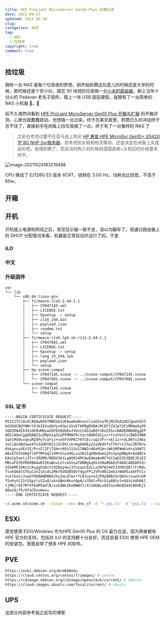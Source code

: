 ```yaml
---
title: HPE ProLiant MicroServer Gen10 Plus 折腾记录
date: 2021-09-27
updated: 2021-09-30
slug:
categories: 技术
tag:
  - NAS
  - 垃圾佬
copyright: true
comment: true
---
```


## 捡垃圾

拥有一台 NAS 是每个垃圾佬的梦想，刚开始折腾这玩意儿的时候还是大学的时候，那时候还是个穷小伙，就花 50 块钱捡垃圾搞一台[小米的路由器](https://www.mi.com/miwifilite)，刷上当年十分火的 Padavan 老毛子固件，插上一块 USB 固态硬盘，就拥有了一台简单的 NAS 小机器 🤣。🥰

前不久偶然间看到 [HPE ProLiant MicroServer Gen10 Plus 开箱与扩展](https://www.chiphell.com/thread-2246322-1-1.html) 的开箱评测，心里也就蠢蠢欲动，也想搞一台过来。终于在某天夜里，积攒已久的冲动终于忍不住了，直接剁手在闲鱼上捡垃圾搞了一台。终于有了一台像样的 NAS 了

> 之前也考虑过要不在亚马逊上购买 [HP 惠普 HPE MicroSvr Gen10+ G5420 1P 8G NHP Svr服务器](https://www.amazon.cn/gp/product/B084PZPHTH)，但考虑到关税和物流等待，还是决定在闲鱼上买成品的吧，省得折腾了，而且当时购入的价格和德国直邮+关税后的价格基本持平。

![image-20211024183219488](https://p.k8s.li/2021-07-17-hpe-gen10-plus-01.png)

CPU 换成了 E2126G ES 版本 6C6T，锁频在 3.0G Hz，功耗也比较低，不高于 65w。

## 开箱

## 开机

开机插上电源和网线之后，发现显示器一致不良，误以为翻车了。但通过路由器上的 DHCP 分配情况来看，机器是正常启动并运行了的。于是

### iLO

### 中文

### 升级固件

```bash
usr
└── lib
    └── x86_64-linux-gnu
        ├── firmware-ilo5-2.44-1.1
        │   ├── CP047145.xml
        │   ├── LICENSE.txt
        │   ├── hpsetup -> setup
        │   ├── ilo5_244.bin
        │   ├── payload.json
        │   ├── readme.txt
        │   └── setup
        ├── firmware-ilo5-lpk-zh-ri11-2.44-1.1
        │   ├── CP047681.xml
        │   ├── LICENSE.txt
        │   ├── hpsetup -> setup
        │   ├── lang_zh_244.lpk
        │   ├── payload.json
        │   └── setup
        ├── hp-scexe-compat
        │   ├── CP047145.scexe -> ../scexe-compat/CP047145.scexe
        │   └── CP047681.scexe -> ../scexe-compat/CP047681.scexe
        └── scexe-compat
            ├── CP047145.scexe
            └── CP047681.scexe
```

### SSL 证书

```bash
-----BEGIN CERTIFICATE REQUEST-----
MIIC2TCCAcECAQAwbDETMBEGA1UEAwwKaWxvLnlvaS5saTEjMCEGA1UECgwaSGV3
bGV0dCBQYWNrYXJkIEVudGVycHJpc2UxETAPBgNVBAcMCEFtZXJpY2FzMRAwDgYD
VQQIDAdIb3VzdG9uMQswCQYDVQQGEwJVUzCCASIwDQYJKoZIhvcNAQEBBQADggEP
ADCCAQoCggEBANZ1u5Mphzq5CpPFMMAFRctactWOKO1Gjx/+fxzhVsfzcDKDI8N9
SqViMVOvvqnuMZ4PyfvaYjz+ve5FVVPKCYKfCEc/uqiVFrr+Al1zr+dL897v29Eo
SoCiQsUAd1wx4fnIeOKYDZzJIC0XCik+Hg04HEy22yUK8VfxfYkY+t2YwcZRTNrw
KkkgncyXEc5I/PrnIlZFjTGH+r05t313n1lNW2cHAxMJA+iWkSMFWmKzd+a3dW7l
A6vkT9thUHgflkP7MF4ql1VM+2nxa96Lvu1NJIqENHdwm2yFo3yopMWp6+6a0BCk
KAsIp5aotjZT+r2RXMD/RDDX3UiLgAOK54MCAwEAAaAoMCYGCSqGSIb3DQEJDjEZ
MBcwFQYDVR0RBA4wDIIKaWxvLnlvaS5saTANBgkqhkiG9w0BAQsFAAOCAQEAHtQr
5Sh6MF1GKn3/Kugg5nDchl9ZDwy4wj3TusqvLRZLLaJNfWjH4Y33hRtQEtrF/MdL
TlokQkAtSTGuC3nIsEsduJMkf8VOQ05QVf4gzFP1JVPcWEu2mk3rWGR5zabFFV1s
+uttGxCvJswGYD6BAWDNRAJhuImL87wrrTCAluynnZjP0y80Bi9rQ6Uxrzuw5nVR
75nPytCZ1t5Gpzlz5Zv0/vk+GBHrNhvt0pN/x7D0l+PXrUJy6Btx3+G03cVdhR6J
tjM8jr9I7MfVFkUMtmdlB/xskdWe1Kw9WWYlr4JsHUWiuO4TainNnED44t80dKjS
A6wi6jf6/H7aCOxumw==
-----END CERTIFICATE REQUEST-----
```

```bash
~/.acme.sh/acme.sh --issue --dns dns_cf -d '*.yoi.li' -d 'yoi.li' --signcsr --csr domain.csr
```

## ESXi

感觉使用 ESXi/Windows 作为HPE Gen10 Plus 的 OS 最为合适，因为两者都有 HPE 官方的支持，包括对 iLO 的支持都十分友好。而且安装 ESXi 使用 HPE OEM 的安装包，里面自带了很多 HPE 的软件。

## PVE

```bash
https://wiki.debian.org/Arm64Qemu
https://cloud.centos.org/centos/7/images/ # centos
https://cdimage.debian.org/cdimage/openstack/current/ # debian
https://cloud-images.ubuntu.com/focal/current/ # ubuntu
```

## UPS

这部分内容参考我之前写的博客 []()

